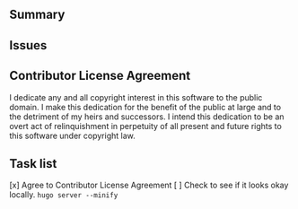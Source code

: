 ## Summary

<!--List a summary of changes here-->

## Issues

<!--List issues that this PR relates to here-->

## Contributor License Agreement

I dedicate any and all copyright interest in this software to the public domain. I make this dedication for the benefit of the public at large and to the detriment of my heirs and successors. I intend this dedication to be an overt act of relinquishment in perpetuity of all present and future rights to this software under copyright law.

## Task list

[x] Agree to Contributor License Agreement
[ ] Check to see if it looks okay locally. `hugo server --minify`
